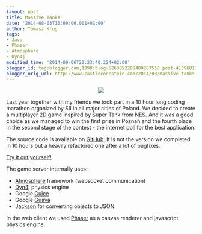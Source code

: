 ```yaml
---
layout: post
title: Massive Tanks
date: '2014-08-03T16:00:00.001+02:00'
author: Tomasz Krug
tags:
- Java
- Phaser
- Atmosphere
- Dyn4j
modified_time: '2014-09-06T22:23:40.224+02:00'
blogger_id: tag:blogger.com,1999:blog-5263052209480207518.post-4139681135351879300
blogger_orig_url: http://www.castlecodestein.com/2014/08/massive-tanks.html
---
```


<div style="text-align: center;"><a href="https://massivetanks.com/client/assets/sprites/logo.png"><img style="display: inline-block;" src="https://massivetanks.com/client/assets/sprites/logo.png" /></a></div> 

Last year together with my friends we took part in a 10 hour long coding marathon organized by SII in all major cities of Poland. We decided to create a multiplayer 2D game inspired by Super Tank from NES. And it was a good choice as we managed to win the first prize in Poznań and the fourth place in the second stage of the contest - the internet poll for the best application.

The source code is available on [GitHub](https://github.com/LetsCoders/MassiveTanks). It is not the version we completed in 10 hours but a heavily refactored one after a lot of bugfixes.

[Try it out yourself!](https://massivetanks.com)

The game server internally uses:
* [Atmosphere](https://github.com/Atmosphere/atmosphere) framework (websocket communication)
* [Dyn4j](http://www.dyn4j.org/) physics engine
* Google [Guice](https://github.com/google/guice)
* Google [Guava](https://github.com/google/guava)
* [Jackson](https://github.com/FasterXML/jackson) for converting objects to JSON.

In the web client we used [Phaser](http://phaser.io/) as a canvas renderer and javascript physics engine. 
